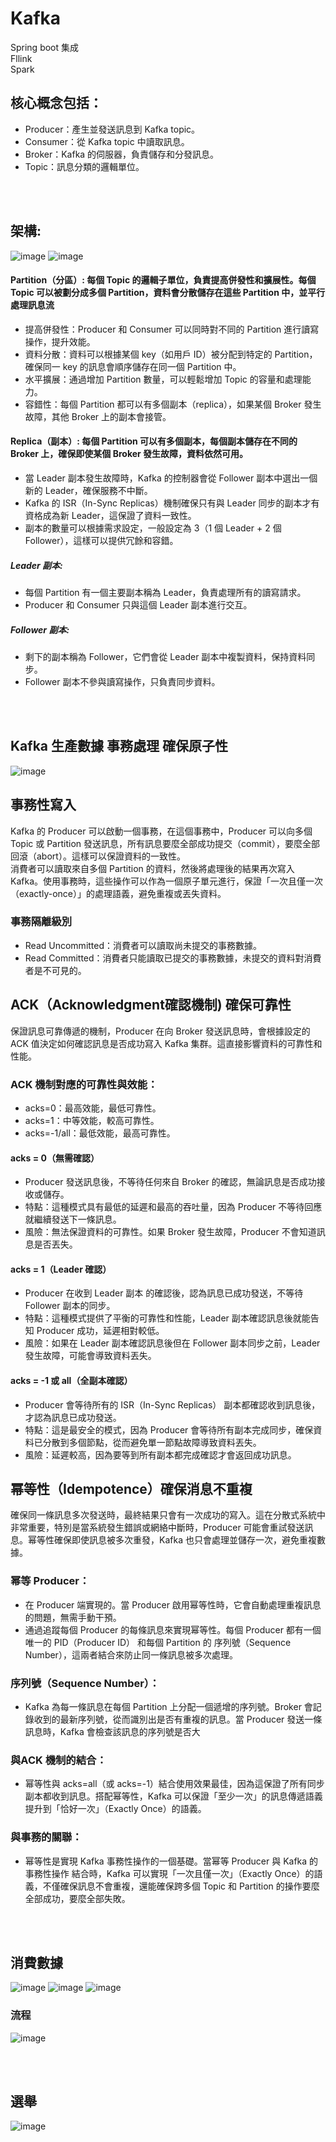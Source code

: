 # Kafka
Spring boot 集成 <br />
Fllink <br />
Spark <br />

## 核心概念包括：
- Producer：產生並發送訊息到 Kafka topic。 <br />
- Consumer：從 Kafka topic 中讀取訊息。 <br />
- Broker：Kafka 的伺服器，負責儲存和分發訊息。 <br />
- Topic：訊息分類的邏輯單位。 <br />

<br />
<br />

## 架構:
![image](https://github.com/lzz0826/KafkaProject/blob/main/img/1.png)
![image](https://github.com/lzz0826/KafkaProject/blob/main/img/2.png)
#### Partition（分區）:  每個 Topic 的邏輯子單位，負責提高併發性和擴展性。每個 Topic 可以被劃分成多個 Partition，資料會分散儲存在這些 Partition 中，並平行處理訊息流
- 提高併發性：Producer 和 Consumer 可以同時對不同的 Partition 進行讀寫操作，提升效能。<br />
- 資料分散：資料可以根據某個 key（如用戶 ID）被分配到特定的 Partition，確保同一 key 的訊息會順序儲存在同一個 Partition 中。<br />
- 水平擴展：通過增加 Partition 數量，可以輕鬆增加 Topic 的容量和處理能力。<br />
- 容錯性：每個 Partition 都可以有多個副本（replica），如果某個 Broker 發生故障，其他 Broker 上的副本會接管。<br />

#### Replica（副本）:  每個 Partition 可以有多個副本，每個副本儲存在不同的 Broker 上，確保即使某個 Broker 發生故障，資料依然可用。
- 當 Leader 副本發生故障時，Kafka 的控制器會從 Follower 副本中選出一個新的 Leader，確保服務不中斷。<br />
- Kafka 的 ISR（In-Sync Replicas）機制確保只有與 Leader 同步的副本才有資格成為新 Leader，這保證了資料一致性。<br />
- 副本的數量可以根據需求設定，一般設定為 3（1 個 Leader + 2 個 Follower），這樣可以提供冗餘和容錯。<br />
##### Leader 副本:
- 每個 Partition 有一個主要副本稱為 Leader，負責處理所有的讀寫請求。<br />
- Producer 和 Consumer 只與這個 Leader 副本進行交互。<br />
##### Follower 副本:
- 剩下的副本稱為 Follower，它們會從 Leader 副本中複製資料，保持資料同步。<br />
- Follower 副本不參與讀寫操作，只負責同步資料。<br />

<br />
<br />

## Kafka 生產數據 事務處理 確保原子性
![image](https://github.com/lzz0826/KafkaProject/blob/main/img/3.png)
## 事務性寫入
Kafka 的 Producer 可以啟動一個事務，在這個事務中，Producer 可以向多個 Topic 或 Partition 發送訊息，所有訊息要麼全部成功提交（commit），要麼全部回滾（abort）。這樣可以保證資料的一致性。<br />
消費者可以讀取來自多個 Partition 的資料，然後將處理後的結果再次寫入 Kafka。使用事務時，這些操作可以作為一個原子單元進行，保證「一次且僅一次（exactly-once）」的處理語義，避免重複或丟失資料。<br />
### 事務隔離級別
- Read Uncommitted：消費者可以讀取尚未提交的事務數據。<br />
- Read Committed：消費者只能讀取已提交的事務數據，未提交的資料對消費者是不可見的。<br />


## ACK（Acknowledgment確認機制) 確保可靠性
保證訊息可靠傳遞的機制，Producer 在向 Broker 發送訊息時，會根據設定的 ACK 值決定如何確認訊息是否成功寫入 Kafka 集群。這直接影響資料的可靠性和性能。<br />
### ACK 機制對應的可靠性與效能：
- acks=0：最高效能，最低可靠性。<br />
- acks=1：中等效能，較高可靠性。<br />
- acks=-1/all：最低效能，最高可靠性。<br />
#### acks = 0（無需確認）
- Producer 發送訊息後，不等待任何來自 Broker 的確認，無論訊息是否成功接收或儲存。<br />
- 特點：這種模式具有最低的延遲和最高的吞吐量，因為 Producer 不等待回應就繼續發送下一條訊息。<br />
- 風險：無法保證資料的可靠性。如果 Broker 發生故障，Producer 不會知道訊息是否丟失。<br />

#### acks = 1（Leader 確認）
- Producer 在收到 Leader 副本 的確認後，認為訊息已成功發送，不等待 Follower 副本的同步。<br />
- 特點：這種模式提供了平衡的可靠性和性能，Leader 副本確認訊息後就能告知 Producer 成功，延遲相對較低。<br />
- 風險：如果在 Leader 副本確認訊息後但在 Follower 副本同步之前，Leader 發生故障，可能會導致資料丟失。<br />

#### acks = -1 或 all（全副本確認）
- Producer 會等待所有的 ISR（In-Sync Replicas） 副本都確認收到訊息後，才認為訊息已成功發送。<br />
- 特點：這是最安全的模式，因為 Producer 會等待所有副本完成同步，確保資料已分散到多個節點，從而避免單一節點故障導致資料丟失。<br />
- 風險：延遲較高，因為要等到所有副本都完成確認才會返回成功訊息。<br />


## 幂等性（Idempotence）確保消息不重複
確保同一條訊息多次發送時，最終結果只會有一次成功的寫入。這在分散式系統中非常重要，特別是當系統發生錯誤或網絡中斷時，Producer 可能會重試發送訊息。幂等性確保即使訊息被多次重發，Kafka 也只會處理並儲存一次，避免重複數據。<br />
### 幂等 Producer：
- 在 Producer 端實現的。當 Producer 啟用幂等性時，它會自動處理重複訊息的問題，無需手動干預。<br />
- 通過追蹤每個 Producer 的每條訊息來實現幂等性。每個 Producer 都有一個唯一的 PID（Producer ID） 和每個 Partition 的 序列號（Sequence Number），這兩者結合來防止同一條訊息被多次處理。<br />
### 序列號（Sequence Number）：
- Kafka 為每一條訊息在每個 Partition 上分配一個遞增的序列號。Broker 會記錄收到的最新序列號，從而識別出是否有重複的訊息。當 Producer 發送一條訊息時，Kafka 會檢查該訊息的序列號是否大<br />
### 與ACK 機制的結合：
- 幂等性與 acks=all（或 acks=-1）結合使用效果最佳，因為這保證了所有同步副本都收到訊息。搭配幂等性，Kafka 可以保證「至少一次」的訊息傳遞語義提升到「恰好一次」（Exactly Once）的語義。<br />
### 與事務的關聯：
-  幂等性是實現 Kafka 事務性操作的一個基礎。當幂等 Producer 與 Kafka 的 事務性操作 結合時，Kafka 可以實現「一次且僅一次」（Exactly Once）的語義，不僅確保訊息不會重複，還能確保跨多個 Topic 和 Partition 的操作要麼全部成功，要麼全部失敗。<br />

<br />
<br />

## 消費數據
![image](https://github.com/lzz0826/KafkaProject/blob/main/img/4.png)
![image](https://github.com/lzz0826/KafkaProject/blob/main/img/5.png)
![image](https://github.com/lzz0826/KafkaProject/blob/main/img/6.png)
### 流程
![image](https://github.com/lzz0826/KafkaProject/blob/main/img/7.png)

<br />
<br />

## 選舉
![image](https://github.com/lzz0826/KafkaProject/blob/main/img/8.png)
